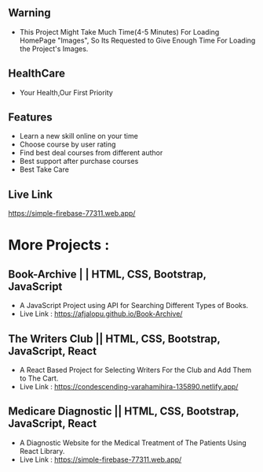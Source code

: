 ## Warning 
- This Project Might Take Much Time(4-5 Minutes) For Loading HomePage "Images", So Its Requested to Give Enough Time For Loading the Project's Images.

## HealthCare
- Your Health,Our First Priority

## Features

- Learn a new skill online on your time
- Choose course by user rating
- Find best deal courses from different author
- Best support after purchase courses
- Best Take Care

## Live Link 
   https://simple-firebase-77311.web.app/
   
# More Projects :

## Book-Archive | | HTML, CSS, Bootstrap, JavaScript
  - A JavaScript Project using API for Searching Different Types of Books.
  - Live Link : https://afjalopu.github.io/Book-Archive/
## The Writers Club || HTML, CSS, Bootstrap, JavaScript, React
  - A React Based Project for Selecting Writers For the Club and Add Them to The Cart.
  - Live Link : https://condescending-varahamihira-135890.netlify.app/
## Medicare Diagnostic || HTML, CSS, Bootstrap, JavaScript, React
  - A Diagnostic Website for the Medical Treatment of The Patients Using React Library.
  - Live Link : https://simple-firebase-77311.web.app/
